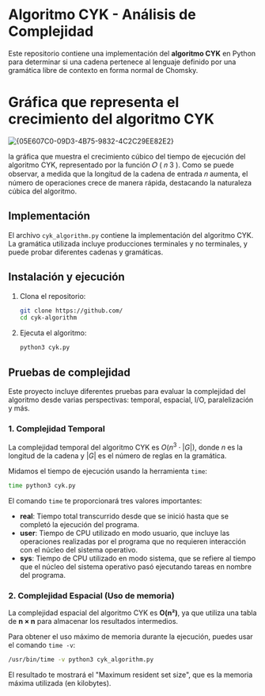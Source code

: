 # Algoritmo CYK - Análisis de Complejidad

Este repositorio contiene una implementación del **algoritmo CYK** en Python para determinar si una cadena pertenece al lenguaje definido por una gramática libre de contexto en forma normal de Chomsky.

# Gráfica que representa el crecimiento del **algoritmo CYK**

![{05E607C0-09D3-4B75-9832-4C2C29EE82E2}](https://github.com/user-attachments/assets/f3b043f1-4b2e-4025-a448-b397d4c5d740)

la gráfica que muestra el crecimiento cúbico del tiempo de ejecución del algoritmo CYK, representado por la función 
𝑂
(
𝑛
3
).
Como se puede observar, a medida que la longitud de la cadena de entrada 
𝑛
aumenta, el número de operaciones crece de manera rápida, destacando la naturaleza cúbica del algoritmo.


## Implementación

El archivo `cyk_algorithm.py` contiene la implementación del algoritmo CYK. La gramática utilizada incluye producciones terminales y no terminales, y puede probar diferentes cadenas y gramáticas.

## Instalación y ejecución

1. Clona el repositorio:
   ```bash
   git clone https://github.com/
   cd cyk-algorithm

2. Ejecuta el algoritmo:
   ```bash
   python3 cyk.py

## Pruebas de complejidad

Este proyecto incluye diferentes pruebas para evaluar la complejidad del algoritmo desde varias perspectivas: temporal, espacial, I/O, paralelización y más.

### 1. Complejidad Temporal

La complejidad temporal del algoritmo CYK es $O(n^3 \cdot |G|)$, donde $n$ es la longitud de la cadena y $|G|$ es el número de reglas en la gramática.

Midamos el tiempo de ejecución usando la herramienta `time`:

```bash
time python3 cyk.py
```

El comando `time` te proporcionará tres valores importantes:

- **real**: Tiempo total transcurrido desde que se inició hasta que se completó la ejecución del programa.
- **user**: Tiempo de CPU utilizado en modo usuario, que incluye las operaciones realizadas por el programa que no requieren interacción con el núcleo del sistema operativo.
- **sys**: Tiempo de CPU utilizado en modo sistema, que se refiere al tiempo que el núcleo del sistema operativo pasó ejecutando tareas en nombre del programa.

### 2. Complejidad Espacial (Uso de memoria)

La complejidad espacial del algoritmo CYK es **O(n²)**, ya que utiliza una tabla de **n × n** para almacenar los resultados intermedios.

Para obtener el uso máximo de memoria durante la ejecución, puedes usar el comando `time -v`:

```bash
/usr/bin/time -v python3 cyk_algorithm.py
```
El resultado te mostrará el "Maximum resident set size", que es la memoria máxima utilizada (en kilobytes).
